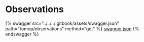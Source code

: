 # Observations

{% swagger src="../../../.gitbook/assets/swagger.json" path="/omop/observations" method="get" %}
[swagger.json](../../../.gitbook/assets/swagger.json)
{% endswagger %}
